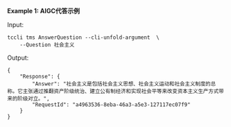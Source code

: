 **Example 1: AIGC代答示例**



Input: 

```
tccli tms AnswerQuestion --cli-unfold-argument  \
    --Question 社会主义
```

Output: 
```
{
    "Response": {
        "Answer": "社会主义是包括社会主义思想、社会主义运动和社会主义制度的总称。它主张通过推翻资产阶级统治、建立公有制经济和实现社会平等来改变资本主义生产方式带来的阶级对立。",
        "RequestId": "a4963536-8eba-46a3-a5e3-127117ec07f9"
    }
}
```

